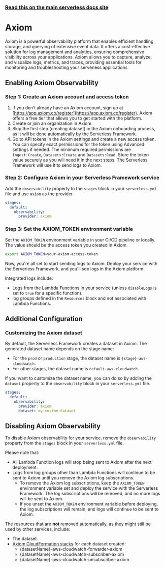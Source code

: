 <!--
title: Serverless Framework - Axiom Observability
description: How to configure observability for your Serverless Framework services using Axiom
short_title: Axiom
keywords: ['Serverless Framework', 'Observability', 'Monitoring', 'Axiom']
-->

<!-- DOCS-SITE-LINK:START automatically generated  -->

### [Read this on the main serverless docs site](https://www.serverless.com/framework/docs/guides/observability/axiom)

<!-- DOCS-SITE-LINK:END -->

# Axiom

Axiom is a powerful observability platform that enables efficient handling, storage, and querying of extensive event data. It offers a cost-effective solution for log management and analytics, ensuring comprehensive visibility across your applications. Axiom allows you to capture, analyze, and visualize logs, metrics, and traces, providing essential tools for monitoring and troubleshooting your serverless applications.

## Enabling Axiom Observability

### Step 1: Create an Axiom account and access token

1. If you don't already have an Axiom account, sign up at [https://app.axiom.co/register](https://app.axiom.co/register). Axiom offers a free tier that allows you to get started with the platform.
2. Create or join an organization in Axiom.
3. Skip the first step (creating dataset) in the Axiom onboarding process, as it will be done automatically by the Serverless Framework.
4. Go to API tokens in the Axiom settings and create a new access token.
   You can specify exact permissions for the token using Advanced settings if needed.
   The minimum required permissions are `Ingest:Create`, `Datasets:Create` and `Datasets:Read`.
   Store the token value securely as you will need it in the next steps.
   The Serverless Framework will use it to send logs to Axiom.

### Step 2: Configure Axiom in your Serverless Framework service

Add the `observability` property to the `stages` block in your `serverless.yml` file and use `axiom` as the provider.

```yaml
stages:
  default:
    observability:
      provider: axiom
```

### Step 3: Set the AXIOM_TOKEN environment variable

Set the `AXIOM_TOKEN` environment variable in your CI/CD pipeline or locally. The value should be the access token you created in Axiom.

```bash
export AXIOM_TOKEN=your-axiom-access-token
```

Now, you're all set to start sending logs to Axiom. Deploy your service with the Serverless Framework, and you'll see logs in the Axiom platform.

Integrated logs include:

- Logs from the Lambda Functions in your service (unless `disableLogs` is set to `true` for a specific function).
- log groups defined in the `Resources` block and not associated with Lambda Functions.

## Additional Configuration

### Customizing the Axiom dataset

By default, the Serverless Framework creates a dataset in Axiom. The generated dataset name depends on the stage name:

- For the `prod` or `production` stage, the dataset name is `{stage}-aws-cloudwatch`.
- For other stages, the dataset name is `default-aws-cloudwatch`.

If you want to customize the dataset name, you can do so by adding the `dataset` property to the `observability` block in your `serverless.yml` file.

```yaml
stages:
  default:
    observability:
      provider: axiom
      dataset: my-custom-dataset
```

## Disabling Axiom Observability

To disable Axiom observability for your service, remove the `observability` property from the `stages` block in your `serverless.yml` file.

Please note that:

- All Lambda Function logs will stop being sent to Axiom after the next deployment.
- Logs from log groups other than Lambda Functions will continue to be sent to Axiom until you remove the Axiom log subscriptions.
  - To remove the Axiom log subscriptions, keep the `AXIOM_TOKEN` environment variable set and deploy the service with the Serverless Framework. The log subscriptions will be removed, and no more logs will be sent to Axiom.
  - If you unset the `AXIOM_TOKEN` environment variable before deploying, the log subscriptions will remain, and logs will continue to be sent to Axiom.

The resources that are **not** removed automatically, as they might still be used by other services, include:

- The dataset.
- [Axiom CloudFormation stacks](https://github.com/axiomhq/axiom-cloudwatch-forwarder) for each dataset created:
  - {datasetName}-aws-cloudwatch-forwarder-axiom
  - {datasetName}-aws-cloudwatch-subscriber-axiom
  - {datasetName}-aws-cloudwatch-unsubscriber-axiom
